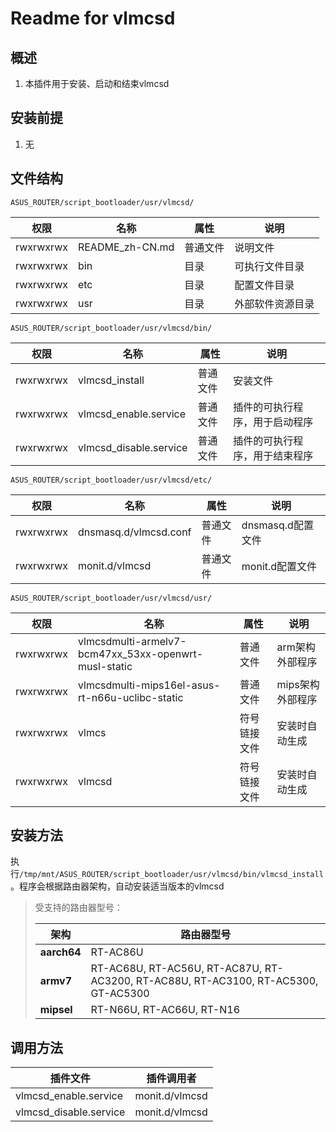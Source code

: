 # Readme for vlmcsd

## 概述

1. 本插件用于安装、启动和结束vlmcsd

## 安装前提

1. 无

## 文件结构

`ASUS_ROUTER/script_bootloader/usr/vlmcsd/`

| 权限      | 名称      | 属性     | 说明             |
| --------- | --------- | -------- | ---------------- |
| rwxrwxrwx | README_zh-CN.md | 普通文件 | 说明文件         |
| rwxrwxrwx | bin       | 目录     | 可执行文件目录   |
| rwxrwxrwx | etc       | 目录     | 配置文件目录     |
| rwxrwxrwx | usr       | 目录     | 外部软件资源目录 |

`ASUS_ROUTER/script_bootloader/usr/vlmcsd/bin/`

| 权限      | 名称                   | 属性     | 说明                           |
| --------- | ---------------------- | -------- | ------------------------------ |
| rwxrwxrwx | vlmcsd_install         | 普通文件 | 安装文件                       |
| rwxrwxrwx | vlmcsd_enable.service  | 普通文件 | 插件的可执行程序，用于启动程序 |
| rwxrwxrwx | vlmcsd_disable.service | 普通文件 | 插件的可执行程序，用于结束程序 |

`ASUS_ROUTER/script_bootloader/usr/vlmcsd/etc/`

| 权限      | 名称                  | 属性     | 说明              |
| --------- | --------------------- | -------- | ----------------- |
| rwxrwxrwx | dnsmasq.d/vlmcsd.conf | 普通文件 | dnsmasq.d配置文件 |
| rwxrwxrwx | monit.d/vlmcsd        | 普通文件 | monit.d配置文件   |

`ASUS_ROUTER/script_bootloader/usr/vlmcsd/usr/`

| 权限      | 名称                                                 | 属性         | 说明             |
| --------- | ---------------------------------------------------- | ------------ | ---------------- |
| rwxrwxrwx | vlmcsdmulti-armelv7-bcm47xx_53xx-openwrt-musl-static | 普通文件     | arm架构外部程序  |
| rwxrwxrwx | vlmcsdmulti-mips16el-asus-rt-n66u-uclibc-static      | 普通文件     | mips架构外部程序 |
| rwxrwxrwx | vlmcs                                                | 符号链接文件 | 安装时自动生成   |
| rwxrwxrwx | vlmcsd                                               | 符号链接文件 | 安装时自动生成   |

## 安装方法

执行`/tmp/mnt/ASUS_ROUTER/script_bootloader/usr/vlmcsd/bin/vlmcsd_install`。程序会根据路由器架构，自动安装适当版本的vlmcsd

   > 受支持的路由器型号：
   >
   > | 架构        | 路由器型号                                                                         |
   > | ----------- | ---------------------------------------------------------------------------------- |
   > | **aarch64** | RT-AC86U                                                                           |
   > | **armv7**   | RT-AC68U, RT-AC56U, RT-AC87U, RT-AC3200, RT-AC88U, RT-AC3100, RT-AC5300, GT-AC5300 |
   > | **mipsel**  | RT-N66U, RT-AC66U, RT-N16                                                          |

## 调用方法

| 插件文件               | 插件调用者     |
| ---------------------- | -------------- |
| vlmcsd_enable.service  | monit.d/vlmcsd |
| vlmcsd_disable.service | monit.d/vlmcsd |